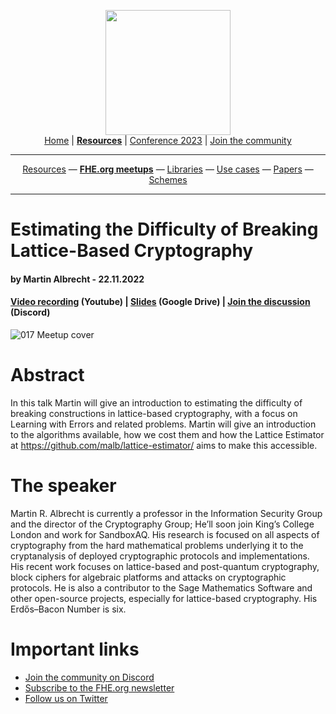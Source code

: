 <!-- Main header navigation -->
<p align="center">
  <img width="200" src="https://user-images.githubusercontent.com/5758427/180978488-db825482-5a58-4c7c-9589-c494a6f0be04.png"><br/>
  <a href="https://fhe-org.github.io">Home</a> | <a href="https://fhe-org.github.io/resources"><b>Resources</b></a> | <a href="https://fhe-org.github.io/conferences/conference-2023/home">Conference 2023</a> | <a href="https://fhe-org.github.io/community">Join the community</a>
</p>
<hr/>
<!-- /Main header navigation -->
<!-- Resource categories links -->
<p align="center">
  <a href="https://fhe-org.github.io/resources">Resources</a>
  —
  <a href="https://fhe-org.github.io/meetups"><b>FHE.org meetups</b></a>
  —
  <a href="https://fhe-org.github.io/resources/libraries">Libraries</a>
  —
  <a href="https://fhe-org.github.io/resources/use-cases">Use cases</a>
  —
  <a href="https://fhe-org.github.io/resources/papers">Papers</a>
  —
  <a href="https://fhe-org.github.io/resources/schemes">Schemes</a>
</p>
<hr/>
<!-- /Resource categories links -->

# Estimating the Difficulty of Breaking Lattice-Based Cryptography
#### by Martin Albrecht - 22.11.2022
#### <a href="https://www.youtube.com/watch?v=BIDBfVFzuck">Video recording</a> (Youtube) | <a href="https://github.com/malb/talks/blob/pdf/20221122%20-%20Lattice%20Parameters%20-%20FHE.pdf">Slides</a> (Google Drive) | <a href="https://discord.fhe.org">Join the discussion</a> (Discord)

![017 Meetup cover](https://github.com/FHE-org/fhe-org.github.io/assets/37557436/b1b7b7da-d2d6-4e19-9a55-6726a2294601)

# Abstract
In this talk Martin will give an introduction to estimating the difficulty of breaking constructions in lattice-based cryptography, with a focus on Learning with Errors and related problems. Martin will give an introduction to the algorithms available, how we cost them and how the Lattice Estimator at https://github.com/malb/lattice-estimator/ aims to make this accessible.

# The speaker
Martin R. Albrecht is currently a professor in the Information Security Group and the director of the Cryptography Group; He’ll soon join King’s College London and work for SandboxAQ. His research is focused on all aspects of cryptography from the hard mathematical problems underlying it to the cryptanalysis of deployed cryptographic protocols and implementations. His recent work focuses on lattice-based and post-quantum cryptography, block ciphers for algebraic platforms and attacks on cryptographic protocols. He is also a contributor to the Sage Mathematics Software and other open-source projects, especially for lattice-based cryptography. His Erdős–Bacon Number is six.

# Important links
- <a href="https://discord.fhe.org">Join the community on Discord</a>
- <a href="https://fheorg.substack.com">Subscribe to the FHE.org newsletter</a>
- <a href="https://twitter.com/fhe_org">Follow us on Twitter</a>
